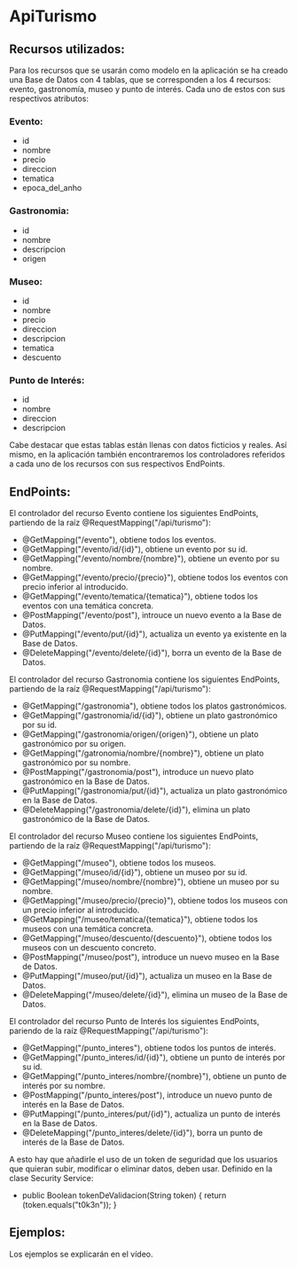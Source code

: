 <a name="readme-top"></a>

# ApiTurismo
## Recursos utilizados:
Para los recursos que se usarán como modelo en la aplicación se ha creado una Base de Datos con 4 tablas,
que se corresponden a los 4 recursos: evento, gastronomía, museo y punto de interés. Cada uno de estos con sus respectivos
atributos:

### Evento:
- id
- nombre
- precio
- direccion
- tematica
- epoca_del_anho

### Gastronomia:
- id 
- nombre 
- descripcion 
- origen

### Museo:
- id 
- nombre 
- precio 
- direccion 
- descripcion
- tematica 
- descuento

### Punto de Interés:
- id 
- nombre 
- direccion 
- descripcion

Cabe destacar que estas tablas están llenas con datos ficticios y reales. Así mismo, en la aplicación también encontraremos
los controladores referidos a cada uno de los recursos con sus respectivos EndPoints.

## EndPoints:
El controlador del recurso Evento contiene los siguientes EndPoints, partiendo de la raíz @RequestMapping("/api/turismo"):
- @GetMapping("/evento"), obtiene todos los eventos.
- @GetMapping("/evento/id/{id}"), obtiene un evento por su id.
- @GetMapping("/evento/nombre/{nombre}"), obtiene un evento por su nombre.
- @GetMapping("/evento/precio/{precio}"), obtiene todos los eventos con precio inferior al introducido.
- @GetMapping("/evento/tematica/{tematica}"), obtiene todos los eventos con una temática concreta.
- @PostMapping("/evento/post"), introuce un nuevo evento a la Base de Datos.
- @PutMapping("/evento/put/{id}"), actualiza un evento ya existente en la Base de Datos.
- @DeleteMapping("/evento/delete/{id}"), borra un evento de la Base de Datos.

El controlador del recurso Gastronomia contiene los siguientes EndPoints, partiendo de la raíz @RequestMapping("/api/turismo"):
- @GetMapping("/gastronomia"), obtiene todos los platos gastronómicos.
- @GetMapping("/gastronomia/id/{id}"), obtiene un plato gastronómico por su id.
- @GetMapping("/gastronomia/origen/{origen}"), obtiene un plato gastronómico por su origen.
- @GetMapping("/gatronomia/nombre/{nombre}"), obtiene un plato gastronómico por su nombre.
- @PostMapping("/gastronomia/post"), introduce un nuevo plato gastronómico en la Base de Datos.
- @PutMapping("/gastronomia/put/{id}"), actualiza un plato gastronómico en la Base de Datos.
- @DeleteMapping("/gastronomia/delete/{id}"), elimina un plato gastronómico de la Base de Datos.

El controlador del recurso Museo contiene los siguientes EndPoints, partiendo de la raíz @RequestMapping("/api/turismo"):
- @GetMapping("/museo"), obtiene todos los museos.
- @GetMapping("/museo/id/{id}"), obtiene un museo por su id.
- @GetMapping("/museo/nombre/{nombre}"), obtiene un museo por su nombre.
- @GetMapping("/museo/precio/{precio}"), obtiene todos los museos con un precio inferior al introducido.
- @GetMapping("/museo/tematica/{tematica}"), obtiene todos los museos con una temática concreta.
- @GetMapping("/museo/descuento/{descuento}"), obtiene todos los museos con un descuento concreto.
- @PostMapping("/museo/post"), introduce un nuevo museo en la Base de Datos.
- @PutMapping("/museo/put/{id}"), actualiza un museo en la Base de Datos.
- @DeleteMapping("/museo/delete/{id}"), elimina un museo de la Base de Datos.

El controlador del recurso Punto de Interés los siguientes EndPoints, pariendo de la raíz @RequestMapping("/api/turismo"):
- @GetMapping("/punto_interes"), obtiene todos los puntos de interés.
- @GetMapping("/punto_interes/id/{id}"), obtiene un punto de interés por su id.
- @GetMapping("/punto_interes/nombre/{nombre}"), obtiene un punto de interés por su nombre.
- @PostMapping("/punto_interes/post"), introduce un nuevo punto de interés en la Base de Datos.
- @PutMapping("/punto_interes/put/{id}"), actualiza un punto de interés en la Base de Datos.
- @DeleteMapping("/punto_interes/delete/{id}"), borra un punto de interés de la Base de Datos.

A esto hay que añadirle el uso de un token de seguridad que los usuarios que quieran subir, modificar o eliminar datos, deben usar. Definido en la clase
Security Service:
-  public Boolean tokenDeValidacion(String token) { return (token.equals("t0k3n")); }

## Ejemplos:
Los ejemplos se explicarán en el vídeo.















